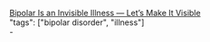 [Bipolar Is an Invisible Illness — Let’s Make It Visible](https://natashatracy.com/bipolar-disorder/bipolar-invisible-illness-lets-visible/)<br />
"tags": ["bipolar disorder", "illness"]<br />
-<br />
